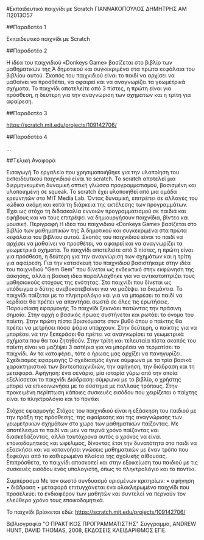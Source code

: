 #Εκπαιδευτικό παιχνίδι με Scratch
ΓΙΑΝΝΑΚΟΠΟΥΛΟΣ ΔΗΜΗΤΡΗΣ 
ΑΜ Π2013Ο57

##Παραδοτέο 1

Εκπαιδευτικό παιχνίδι με Scratch

##Παραδοτέο 2

Η ιδέα του παιχνιδιού «Donkeys Game» βασίζεται στο βιβλίο των μαθηματικών της Ά δημοτικού και συγκεκριμένα στα πρώτα κεφάλαια του βιβλίου αυτού. Σκοπός του παιχνιδιού είναι το παιδί να αρχίσει να μαθαίνει να προσθέτει, να αφαιρεί και να αναγνωρίζει τα γεωμετρικά σχήματα. Το παιχνίδι αποτελείτε από 3 πίστες, η πρώτη είναι για πρόσθεση, η δεύτερη για την αναγνώριση των σχημάτων και η τρίτη για αφαίρεση.

##Παραδοτέο 3

https://scratch.mit.edu/projects/109142706/

##Παραδοτέο 4

...

##Tελική Αναφορά

Εισαγωγή
Το εργαλείο που χρησιμοποιήθηκε για την υλοποίηση του εκπαιδευτικού παιχνιδιού είναι το scratch. Το scratch αποτελεί μια διερμηνευμένη δυναμική οπτική γλώσσα προγραμματισμού, βασισμένη και υλοποιημένη σε squeak. Το scratch έχει υλοποιηθεί από μια ομάδα ερευνητών στο MIT Media Lab. Όντας δυναμική, επιτρέπει σε αλλαγές του κώδικα ακόμη και κατά τη διάρκεια της εκτέλεσης των προγραμμάτων. Έχει ως στόχο τη διδασκαλία εννοιών προγραμματισμού σε παιδιά και εφήβους και να τους επιτρέψει να δημιουργήσουν παιχνίδια, βίντεο και μουσική.
Περιγραφή
 Η ιδέα του παιχνιδιού «Donkeys Game» βασίζεται στο βιβλίο των μαθηματικών της Ά δημοτικού και συγκεκριμένα στα πρώτα κεφάλαια του βιβλίου αυτού. Σκοπός του παιχνιδιού είναι το παιδί να αρχίσει να μαθαίνει να προσθέτει, να αφαιρεί και να αναγνωρίζει τα γεωμετρικά σχήματα. Το παιχνίδι αποτελείτε από 3 πίστες, η πρώτη είναι για πρόσθεση, η δεύτερη για την αναγνώριση των σχημάτων και η τρίτη για αφαίρεση. Για την κατασκευή του παιχνιδιού βασιστήκαμε στην ιδέα του παιχνιδιού "Gem Gem" που δίνεται ως ενδεικτικό στην εκφώνηση της άσκησης, αλλά η βασική ιδέα παραλλάχθηκε για να αντικατοπτρίζει τους μαθησιακούς στόχους της ενότητας. Στο παιχνίδι που δίνεται ως υπόδειγμα ο δύτης ανεβοκατεβαίνει για να μαζέψει τα διαμάντια. Το παιχνίδι παίζεται με το πληκτρολόγιο και για να μπορέσει το παιδί να κερδίσει θα πρέπει να απαντήσει σωστά σε όλες τις ερωτήσεις.
Παρουσίαση εφαρμογής
Το παιχνίδι ξεκινάει πατώντας την πράσινη σημαία. Στην αρχή ο βασικός ήρωας συστήνεται και ρωτάει το όνομα του παίκτη. Στην πρώτη πίστα βρισκόμαστε στον βυθό όπου ο παίκτης θα πρέπει να μετρήσει πόσα ψάρια υπάρχουν. Στην δεύτερη, ο παίκτης για να μπορέσει να την ξεπεράσει θα πρέπει να αναγνωρίσει τα γεωμετρικά σχήματα που θα του ζητηθούν. Στην τρίτη και τελευταία πίστα σκοπός του παίκτη είναι να μαζέψει 3 αστέρια για να μπορέσει να τερματίσει το παιχνίδι. Αν τα καταφέρει, τότε ο ήρωας μας αρχίζει να πανηγυρίζει.
Σχεδιασμός εφαρμογής
Ο σχεδιασμός έγινε σύμφωνα με τα τρία βασικά χαρακτηριστικά των βιντεοπαιχνιδιών, την αφήγηση, την διάδραση και τη μεταφορά.
Αφήγηση: ένα σενάριο, μία ιστορία γύρω από την οποία εξελίσσεται το παιχνίδι
Διάδραση: σύμφωνα με το βιβλίο, ο χρήστης μπορεί να επικοινωνήσει με το σύστημα με πολλούς τρόπους. Στην προκειμένη περίπτωση κάποιες συσκευές εισόδου που χειρίζεται ο παίχτης είναι το πληκτρολόγιο και το ποντίκι

Στόχος εφαρμογής
Στόχος του παιχνιδιού είναι η εξάσκηση του παιδιού με την πράξη της πρόσθεσης, της αφαίρεσης και της αναγνώρισης των γεωμετρικών σχημάτων στο χώρο των μαθηματικών παίζοντας. Με αποτέλεσμα το παιδί ναι μεν να περνά χρόνο παίζοντας και διασκεδάζοντας, αλλά ταυτόχρονα αυτός ο χρόνος να είναι εποικοδομητικός και ωφέλιμος, δίνοντας έτσι την δυνατότητα στο παιδί να εξασκήσει και να κατανοήσει γνώσεις μαθηματικών με έναν τρόπο που ξεφεύγει από το καθιερωμένο πλαίσιο της σχολικής αίθουσας. Επιπρόσθετα, το παιχνίδι αποσκοπεί και στην εξοικείωση του παιδιού με τις συσκευές εισόδου ενός υπολογιστή, όπως το πληκτρολόγιο και το ποντίκι.

Συμπέρασμα
Με τον σωστό συνδυασμό ορισμένων κριτηρίων:
• αφήγηση
• διάδραση
• μεταφορά
επιτυγχάνεται ένα ολοκληρωμένο παιχνίδι που προσελκύει το ενδιαφέρον των μαθητών και συντελεί να περνούν τον ελεύθερο χρόνο τους εποικοδομητικά.


Το παιχνίδι βρίσκεται εδώ:
https://scratch.mit.edu/projects/109142706/



Βιβλιογραφία
"Ο ΠΡΑΚΤΙΚΟΣ ΠΡΟΓΡΑΜΜΑΤΙΣΤΗΣ" Σύγγραμμα, ANDREW HUNT, DAVID THOMAS, 2008, ΕΚΔΟΣΕΙΣ ΚΛΕΙΔΑΡΙΘΜΟΣ ΕΠΕ.

